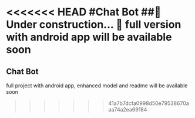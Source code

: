 <<<<<<< HEAD
#Chat Bot
##🚧 Under construction...  🚧
full version with android app will be available soon
=======
## Chat Bot
 full project with android app, enhanced model and readme will be available soon
>>>>>>> 41a7b7dcfa0998d50e79538670aaa74a2ea69184

